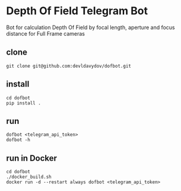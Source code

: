 # Depth Of Field Telegram Bot
Bot for calculation Depth Of Field by focal length, aperture and focus distance for Full Frame cameras

## clone
```
git clone git@github.com:devldavydov/dofbot.git
```

## install
```
cd dofbot
pip install .
```

## run
```
dofbot <telegram_api_token>
dofbot -h
```

## run in Docker
```
cd dofbot
./docker_build.sh
docker run -d --restart always dofbot <telegram_api_token>
```
